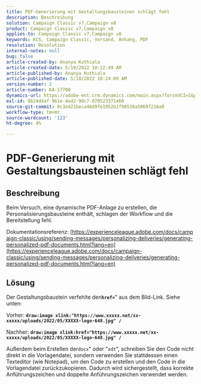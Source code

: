 ```yaml
---
title: PDF-Generierung mit Gestaltungsbausteinen schlägt fehl
description: Beschreibung
solution: Campaign Classic v7,Campaign v8
product: Campaign Classic v7,Campaign v8
applies-to: Campaign Classic v7,Campaign v8
keywords: KCS, Campaign Classic, Versand, Anhang, PDF
resolution: Resolution
internal-notes: null
bug: false
article-created-by: Ananya Kuthiala
article-created-date: 5/10/2022 10:22:49 AM
article-published-by: Ananya Kuthiala
article-published-date: 5/10/2022 10:24:09 AM
version-number: 2
article-number: KA-17700
dynamics-url: https://adobe-ent.crm.dynamics.com/main.aspx?forceUCI=1&pagetype=entityrecord&etn=knowledgearticle&id=093ce123-4bd0-ec11-a7b5-0022480a8e40
exl-id: 0b24d4af-961e-4ed2-98c7-0705233714b0
source-git-commit: 0c3e421beca46d9fe1952b1f98538a50697216a0
workflow-type: tm+mt
source-wordcount: '123'
ht-degree: 4%

---
```


# PDF-Generierung mit Gestaltungsbausteinen schlägt fehl

## Beschreibung


Beim Versuch, eine dynamische PDF-Anlage zu erstellen, die Personalisierungsbausteine enthält, schlagen der Workflow und die Bereitstellung fehl.

Dokumentationsreferenz: [https://experienceleague.adobe.com/docs/campaign-classic/using/sending-messages/personalizing-deliveries/generating-personalized-pdf-documents.html?lang=en](https://experienceleague.adobe.com/docs/campaign-classic/using/sending-messages/personalizing-deliveries/generating-personalized-pdf-documents.html?lang=en)


## Lösung


Der Gestaltungsbaustein verfehlte den<b>`href=`</b>&quot; aus dem Bild-Link. Siehe unten:

Vorher:
<b>`draw:image xlink:"https://www.xxxxx.net/xx-xxxxx/uploads/2022/05/XXXXX-logo-648.jpg" /`</b>

Nachher:
<b>`draw:image xlink:href="https://www.xxxxx.net/xx-xxxxx/uploads/2022/05/XXXXX-logo-648.jpg" /`</b>

Außerdem beim Erstellen der`docx`&quot; oder &quot;`odt`&quot;, schreiben Sie den Code nicht direkt in die Vorlagendatei, sondern verwenden Sie stattdessen einen Texteditor (wie Notepad), um den Code zu erstellen und den Code in die Vorlagendatei zurückzukopieren. Dadurch wird sichergestellt, dass korrekte Anführungszeichen und doppelte Anführungszeichen verwendet werden.
